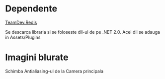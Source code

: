 # Dependente

[TeamDev.Redis](https://www.nuget.org/packages/TeamDev.Redis.Client/)

Se descarca libraria si se foloseste dll-ul de pe .NET 2.0. Acel dll se adauga in Assets/Plugins

# Imagini blurate

Schimba Antialiasing-ul de la Camera principala

